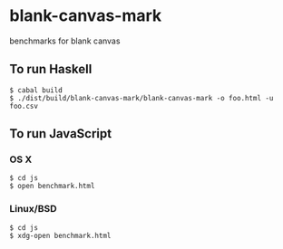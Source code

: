 blank-canvas-mark
=================

benchmarks for blank canvas

## To run Haskell

    $ cabal build
    $ ./dist/build/blank-canvas-mark/blank-canvas-mark -o foo.html -u foo.csv

## To run JavaScript

### OS X
    $ cd js
    $ open benchmark.html

### Linux/BSD
    $ cd js
    $ xdg-open benchmark.html
